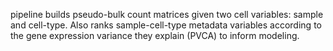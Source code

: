 pipeline  builds pseudo-bulk count matrices given two cell variables: sample and cell-type.
Also ranks sample-cell-type metadata variables according to the gene expression variance they explain (PVCA) to inform modeling.
